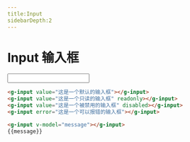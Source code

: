 ```yaml
---
title:Input
sidebarDepth:2
---
```


# Input 输入框

 <Input></Input>
 ```html
<g-input value="这是一个默认的输入框"></g-input>
<g-input value="这是一个只读的输入框" readonly></g-input>
<g-input value="这是一个被禁用的输入框" disabled></g-input>
<g-input error="这是一个可以报错的输入框"></g-input>
```
 
 <InputBind></InputBind>
 ```html
<g-input v-model="message"></g-input>
{{message}}

```